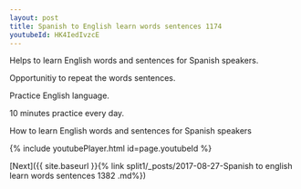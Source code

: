 ```yaml
---
layout: post
title: Spanish to English learn words sentences 1174 
youtubeId: HK4IedIvzcE
---
```

 
 
Helps to learn English words and sentences for Spanish speakers.

Opportunitiy to repeat the words sentences. 

Practice English language. 
 
10 minutes practice every day. 
 
How to learn English words and sentences for Spanish speakers 
 
{% include youtubePlayer.html id=page.youtubeId %}
 
 
[Next]({{ site.baseurl }}{% link  split1/_posts/2017-08-27-Spanish to english learn words sentences 1382 .md%})
 
